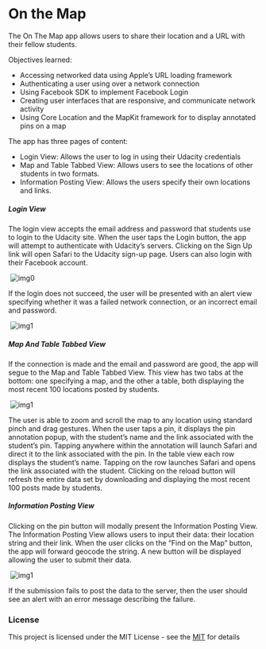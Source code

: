 # On the Map

The On The Map app allows users to share their location and a URL with their fellow students.

Objectives learned:
- Accessing networked data using Apple’s URL loading framework
- Authenticating a user using over a network connection
- Using Facebook SDK to implement Facebook Login
- Creating user interfaces that are responsive, and communicate network activity
- Using Core Location and the MapKit framework for to display annotated pins on a map


The app has three pages of content:
- Login View: Allows the user to log in using their Udacity credentials
- Map and Table Tabbed View: Allows users to see the locations of other students in two formats.  
- Information Posting View: Allows the users specify their own locations and links.


##### Login View

The login view accepts the email address and password that students use to login to the Udacity site.
When the user taps the Login button, the app will attempt to authenticate with Udacity’s servers. Clicking on the Sign Up link will open Safari to the Udacity sign-up page. Users can also login with their Facebook account.

&nbsp;![img0](https://i.imgur.com/NhmR6fE.png)

If the login does not succeed, the user will be presented with an alert view specifying whether it was a failed network connection, or an incorrect email and password.

&nbsp;![img1](https://i.imgur.com/1ur8mNE.gif)

##### Map And Table Tabbed View

If the connection is made and the email and password are good, the app will segue to the Map and Table Tabbed View.
This view has two tabs at the bottom: one specifying a map, and the other a table, both displaying the most recent 100 locations posted by students.

&nbsp;![img1](https://i.imgur.com/flXiHBY.gif)

The user is able to zoom and scroll the map to any location using standard pinch and drag gestures.
When the user taps a pin, it displays the pin annotation popup, with the student’s name and the link associated with the student’s pin.
Tapping anywhere within the annotation will launch Safari and direct it to the link associated with the pin.
In the table view  each row displays the student’s name. Tapping on the row launches Safari and opens the link associated with the student.
Clicking on the reload button will refresh the entire data set by downloading and displaying the most recent 100 posts made by students.



##### Information Posting View
Clicking on the pin button will modally present the Information Posting View.
The Information Posting View allows users to input their data: their location string and their link.
When the user clicks on the “Find on the Map” button, the app will forward geocode the string. 
A new button will be displayed allowing the user to submit their data. 

&nbsp;![img1](https://i.imgur.com/apZ0ahe.gif)


If the submission fails to post the data to the server, then the user should see an alert with an error message describing the failure.

### License
This project is licensed under the MIT License - see the [MIT](https://choosealicense.com/licenses/mit/) for details











